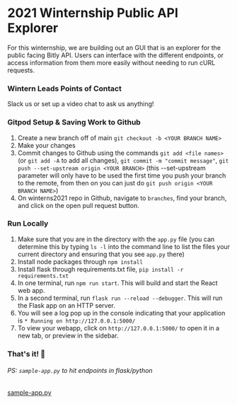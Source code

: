 # 2021 Winternship Public API Explorer
For this winternship, we are building out an GUI that is an explorer for the public facing Bitly API. Users can interface with the different endpoints, or access information from them more easily without needing to run cURL requests. 

### Wintern Leads Points of Contact

Slack us or set up a video chat to ask us anything!

### Gitpod Setup & Saving Work to Github
1. Create a new branch off of main `git checkout -b <YOUR BRANCH NAME>`
3. Make your changes
4. Commit changes to Github using the commands `git add <file names> ` (or `git add -A` to add all changes), `git commit -m "commit message"`, `git push --set-upstream origin <YOUR BRANCH>` (this --set-upstream parameter will only have to
be used the first time you push your branch to the remote, from then on you can just do `git push origin <YOUR BRANCH NAME>`)
5. On winterns2021 repo in Github, navigate to `branches`, find your branch, and click on the open pull request button. 

### Run Locally 
1. Make sure that you are in the directory with the `app.py` file (you can determine this by typing `ls -l` into the command line to list the files your current directory
and ensuring that you see `app.py` there)
2. Install node packages through `npm install`
3. Install flask through requirements.txt file, `pip install -r requirements.txt`
4. In one terminal, run `npm run start`. This will build and start the React web app.
5. In a second terminal, run `flask run --reload --debugger`. This will run the Flask app on an HTTP server.
3. You will see a log pop up in the console indicating that your application is `* Running on http://127.0.0.1:5000/` 
4. To view your webapp, click on `http://127.0.0.1:5000/` to open it in a new tab, or preview in the sidebar.

### That's it! 🎉

###### PS: `sample-app.py` to hit endpoints in flask/python 
[sample-app.py](https://gist.github.com/gracemcgrath/345c144f1717bf896ed78ea08b999540)

